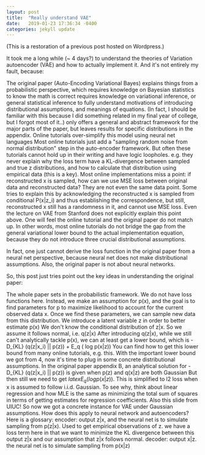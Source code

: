 ```yaml
---
layout: post
title:  "Really understand VAE"
date:   2019-01-23 17:36:34 -0400
categories: jekyll update
---
```

(This is a restoration of a previous post hosted on Wordpress.)

It took me a long while (~ 4 days?) to understand the theories of Variation autoencoder (VAE) and how to actually implement it. And it's not entirely my fault, because:

The original paper (Auto-Encoding Variational Bayes) explains things from a probabilistic perspective, which
requires knowledge on Bayesian statistics to know the math is correct
requires knowledge on variational inference, or general statistical inference to fully understand motivations of introducing distributional assumptions, and meanings of equations. (In fact, I should be familiar with this because I did something related in my final year of college, but I forgot most of it..)
only offers a general and abstract framework for the major parts of the paper, but leaves results for specific distributions in the appendix.
Online tutorials over-simplify this model using neural net languages
Most online tutorials just add a "sampling random noise from normal distribution" step in the auto-encoder framework. But often these tutorials cannot hold up in their writing and have logic loopholes. e.g. they never explain why the loss term have a KL-divergence between sampled and true z distributions, and how to calculate that distribution using empirical data (this is a key).
Most online implementations miss a point: if reconstructed x is sampled, how can we use MSE loss between original data and reconstructed data? They are not even the same data point. Some tries to explain this by acknowledging the reconstructed x is sampled from conditional P(x|z_i) and thus establishing the correspondence, but still, reconstructed x still has a randomness in it, and cannot use MSE loss.
Even the lecture on VAE from Stanford  does not explicitly explain this point above.
One will feel the online tutorial and the original paper do not match up.
In other words, most online tutorials do not bridge the gap from the general variational lower bound to the actual implementation equation, because they do not introduce three crucial distributional assumptions.

In fact, one just cannot derive the loss function in the original paper from a neural net perspective, because neural net does not make distributional assumptions. Also, the original paper is not about neural networks.

So, this post just tries point out the key ideas in understanding the original paper:

The whole paper sets in the probabilistic framework. We do not have loss functions here. Instead, we make an assumption for p(x), and the goal is to find parameters for p to maximize likelihood to account for the current observed data x. Once we find these parameters, we can sample new data from this distribution.
We introduce a latent variable z in order to better estimate p(x)
We don't know the conditional distribution of z|x. So we assume it follows normal, i.e. q(z|x)
After introducing q(z|x), while we still can't analytically tackle p(x), we can at least get a lower bound, which is - D_{KL} (q(z|x_i) || p(z)) + E_q ( log p(x|z)) You can find how to get this lower bound from many online tutorials, e.g. this.
With the important lower bound we got from 4, now it's time to plug in some concrete distributional assumptions. In the original paper appendix B, an analytical solution for - D_{KL} (q(z|x_i) || p(z)) is given when p(z) and q(x|z) are both Gaussian
But then still we need to get $latex E_q ( log p(x|z))$. This is simplified to l2 loss when x is assumed to follow i.i.d. Gaussian. To see why, think about linear regression and how MLE is the same as minimizing the total sum of squares in terms of getting estimates for regression coefficients. Also this slide from UIUC!
So now we got a concrete instance for VAE under Gaussian assumptions. How does this apply to neural network and autoencoders? Here is a glossary:
encoder: output z|x, and the neural net is to simulate sampling from p(z|x). Used to get empirical observations of z. we have a loss term here in that we want to minimize the KL divergence between this output z|x and our assumption that z|x follows normal.
decoder: output x|z. the neural net is to simulate sampling from p(x|z)
